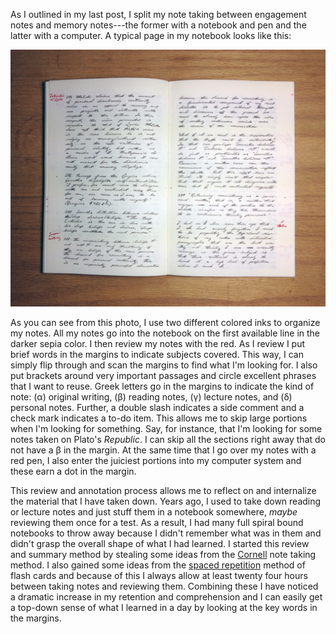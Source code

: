 As I outlined in my last post, I split my note taking between engagement notes and memory notes---the former with a notebook and pen and the latter with a computer.  A typical page in my notebook looks like this:

![A page from my notebook](/images/notebook2014-07-261.jpg)

As you can see from this photo, I use two different colored inks to organize my notes.  All my notes go into the notebook on the first available line in the darker sepia color.  I then review my notes with the red.  As I review I put brief words in the margins to indicate subjects covered.  This way, I can simply flip through and scan the margins to find what I'm looking for.  I also put brackets around very important passages and circle excellent phrases that I want to reuse.  Greek letters go in the margins to indicate the kind of note: (α) original writing, (β) reading notes, (γ) lecture notes, and (δ) personal notes. Further, a double slash indicates a side comment and a check mark indicates a to-do item.  This allows me to skip large portions when I'm looking for something.  Say, for instance, that I'm looking for some notes taken on Plato's *Republic*.  I can skip all the sections right away that do not have a β in the margin.  At the same time that I go over my notes with a red pen, I also enter the juiciest portions into my computer system and these earn a dot in the margin.

This review and annotation process allows me to reflect on and internalize the material that I have taken down.  Years ago, I used to take down reading or lecture notes and just stuff them in a notebook somewhere, *maybe* reviewing them once for a test.  As a result, I had many full spiral bound notebooks to throw away because I didn't remember what was in them and didn't grasp the overall shape of what I had learned.  I started this review and summary method by stealing some ideas from the [Cornell] note taking method.  I also gained some ideas from the [spaced repetition] method of flash cards and because of this I always allow at least twenty four hours between taking notes and reviewing them.  Combining these I have noticed a dramatic increase in my retention and comprehension and I can easily get a top-down sense of what I learned in a day by looking at the key words in the margins.

[spaced repetition]: http://en.wikipedia.org/wiki/Spaced_repetition
[Cornell]: http://lsc.cornell.edu/Sidebars/Study_Skills_Resources/cornellsystem.pdf


